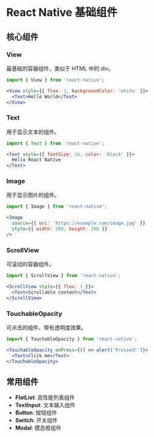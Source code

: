 # React Native 基础组件

## 核心组件

### View
最基础的容器组件，类似于 HTML 中的 div。

```jsx
import { View } from 'react-native';

<View style={{ flex: 1, backgroundColor: 'white' }}>
  <Text>Hello World</Text>
</View>
```

### Text
用于显示文本的组件。

```jsx
import { Text } from 'react-native';

<Text style={{ fontSize: 16, color: 'black' }}>
  Hello React Native
</Text>
```

### Image
用于显示图片的组件。

```jsx
import { Image } from 'react-native';

<Image 
  source={{ uri: 'https://example.com/image.jpg' }}
  style={{ width: 200, height: 200 }}
/>
```

### ScrollView
可滚动的容器组件。

```jsx
import { ScrollView } from 'react-native';

<ScrollView style={{ flex: 1 }}>
  <Text>Scrollable content</Text>
</ScrollView>
```

### TouchableOpacity
可点击的组件，带有透明度效果。

```jsx
import { TouchableOpacity } from 'react-native';

<TouchableOpacity onPress={() => alert('Pressed!')}>
  <Text>Click me</Text>
</TouchableOpacity>
```

## 常用组件

- **FlatList**: 高性能列表组件
- **TextInput**: 文本输入组件
- **Button**: 按钮组件
- **Switch**: 开关组件
- **Modal**: 模态框组件 